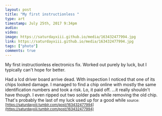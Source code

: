 ```yaml
---
layout: post
title: "My first instructionless "
type: art
timestamp: July 25th, 2017 9:34pm
audio: 
video: 
image: https://saturdayxiii.github.io/media/163432477994.jpg
link: https://saturdayxiii.github.io/media/163432477994.jpg
tags: ["photo"]
comments: true
---
```

My first instructionless electronics fix.  Worked out purely by luck, but I typically can't hope for better.

Had a lcd driver board arrive dead.  With inspection I noticed that one of its chips looked damage.  I managed to find a chip online with mostly the same identification numbers and took a risk.  Lo, it paid off.  &hellip;it really shouldn't have though. I even ripped out two solder pads while removing the old chip.  That's probably the last of my luck used up for a good while
<small>source: [https://saturdayxiii.tumblr.com/post/163432477994](https://saturdayxiii.tumblr.com/post/163432477994)</small>